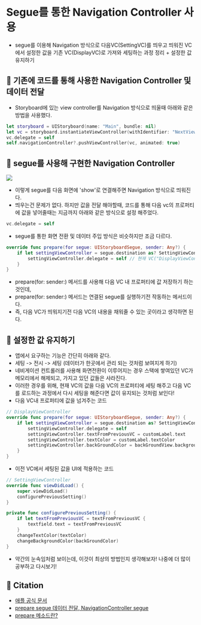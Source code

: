 # Segue를 통한 Navigation Controller 사용
- segue를 이용해 Navigation 방식으로 다음VC(SettingVC)를 띄우고 띄워진 VC에서 설정한 값을 기존 VC(DisplayVC)로 가져와 세팅하는 과정 정리 + 설정한 값 유지하기

## 🍎 기존에 코드를 통해 사용한 Navigation Controller 및 데이터 전달
- Storyboard에 있는 view controller를 Navigation 방식으로 띄울때 아래와 같은 방법을 사용했다.
```swift
let storyboard = UIStoryboard(name: "Main", bundle: nil)
let vc = storyboard.instantiateViewController(withIdentifier: "NextViewController") as! NextViewController
vc.delegate = self
self.navigationController?.pushViewController(vc, animated: true)
```

## 🍎 segue를 사용해 구현한 Navigation Controller
![](https://i.imgur.com/zGpN0En.png)
- 이렇게 segue를 다음 화면에 'show'로 연결해주면 Navigation 방식으로 띄워진다.
- 띄우는건 문제가 없다. 하지만 값을 전달 해야할때, 코드를 통해 다음 vc의 프로퍼티에 값을 넣어줄때는 지금까지 아래와 같은 방식으로 설정 해주었다.

```swift
vc.delegate = self
```
- segue를 통한 화면 전환 및 데이터 주입 방식은 비슷하지만 조금 다르다.
```swift
override func prepare(for segue: UIStoryboardSegue, sender: Any?) {
    if let settingViewController = segue.destination as? SettingViewController {
        settingViewController.delegate = self // 현재 VC("DisplayViewController가 settingViewController의 delegate 프로퍼티에 할당 되겠다." 라는 의미)
    }
}
```
- prepare(for: sender:) 메서드를 사용해 다음 VC 내 프로퍼티에 값 저장하기 하는것인데,
- prepare(for: sender:) 메서드는 연결된 segue를 실행하기전 작동하는 메서드이다.
- 즉, 다음 VC가 띄워지기전 다음 VC의 내용을 채워줄 수 있는 곳이라고 생각하면 된다.


## 🍎 설정한 값 유지하기
- 앱에서 요구하는 기능은 간단히 아래와 같다.
- 세팅 -> 전시 -> 세팅 (데이터가 한곳에서 관리 되는 것처럼 보여지게 하기)
- 네비게이션 컨트롤러를 사용해 화면전환이 이루어지는 경우 스택에 쌓여있던 VC가 메모리에서 해제되고, 가지고 있던 값들은 사라진다.
- 이러한 경우를 위해, 현재 VC의 값을 다음 VC의 프로퍼티에 세팅 해주고 다음 VC를 로드하는 과정에서 다시 세팅을 해준다면 값이 유지되는 것처럼 보인다!
- 다음 VC내 프로퍼티에 값을 넘겨주는 코드
```swift
// DisplayViewController
override func prepare(for segue: UIStoryboardSegue, sender: Any?) {
    if let settingViewController = segue.destination as? SettingViewController {
        settingViewController.delegate = self
        settingViewController.textFromPreviousVC = customLabel.text
        settingViewController.textColor = customLabel.textColor
        settingViewController.backGroundColor = backGroundView.backgroundColor!
    }
}
```
- 이전 VC에서 세팅된 값을 UI에 적용하는 코드
```swift
// SettingViewController
override func viewDidLoad() {
    super.viewDidLoad()
    configurePreviousSetting()
}

private func configurePreviousSetting() {
    if let textFromPreviousVC = textFromPreviousVC {
        textfield.text = textFromPreviousVC
    }
    changeTextColor(textColor)
    changeBackgroundColor(backGroundColor)
}
```
- 약간의 눈속임처럼 보이는데, 이것이 최상의 방법인지 생각해보자! 나중에 더 많이 공부하고 다시보기!

## 🍎 Citation
- [애플 공식 문서](https://developer.apple.com/documentation/uikit/uiviewcontroller/1621490-prepare)
- [prepare segue 데이터 전달, NavigationController segue](https://baechukim.tistory.com/12)
- [prepare 메소드란?](https://jiyeonlab.tistory.com/9)
